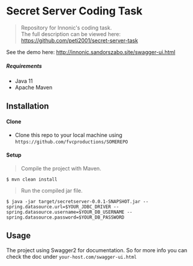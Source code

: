 # Secret Server Coding Task 
> Repository for Innonic's coding task. <br>The full description can be viewed here: https://github.com/peti2001/secret-server-task 

See the demo here: http://innonic.sandorszabo.site/swagger-ui.html

##### Requirements
* Java 11
* Apache Maven

## Installation

#### Clone
* Clone this repo to your local machine using `https://github.com/fvcproductions/SOMEREPO`

#### Setup
> Compile the project with Maven.

```
$ mvn clean install 
```
> Run the compiled jar file.
```
$ java -jar target/secretserver-0.0.1-SNAPSHOT.jar --spring.datasource.url=$YOUR_JDBC_DRIVER --spring.datasource.username=$YOUR_DB_USERNAME --spring.datasource.password=$YOUR_DB_PASSWORD
```

## Usage
The project using Swagger2 for documentation. So for more info you can check the doc under `your-host.com/swagger-ui.html`


